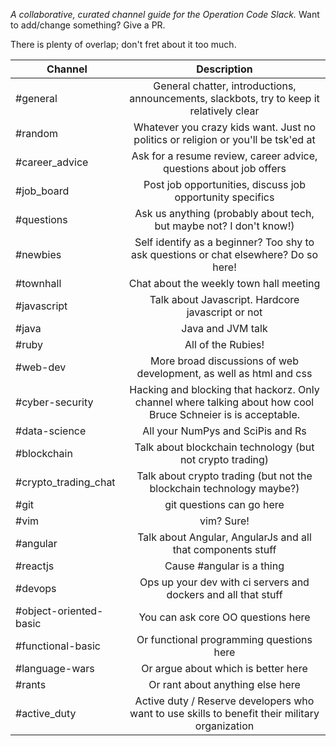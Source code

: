 *A collaborative, curated channel guide for the Operation Code Slack.* Want to add/change something? Give a PR.

There is plenty of overlap; don't fret about it too much.

| Channel | Description | 
| --------- |:--------------:|
| #general | General chatter, introductions, announcements, slackbots, try to keep it relatively clear | 
| #random | Whatever you crazy kids want. Just no politics or religion or you'll be tsk'ed at |
| #career_advice | Ask for a resume review, career advice, questions about job offers |
| #job_board | Post job opportunities, discuss job opportunity specifics |
| #questions | Ask us anything (probably about tech, but maybe not? I don't know!) |
| #newbies | Self identify as a beginner? Too shy to ask questions or chat elsewhere? Do so here! |
| #townhall | Chat about the weekly town hall meeting || #dotnet | Talk about .net development |
| #javascript | Talk about Javascript. Hardcore javascript or not |
| #java | Java and JVM talk |
| #ruby | All of the Rubies! |
| #web-dev | More broad discussions of web development, as well as html and css |
| #cyber-security | Hacking and blocking that hackorz. Only channel where talking about how cool Bruce Schneier is is acceptable. |
| #data-science | All your NumPys and SciPis and Rs |
| #blockchain | Talk about blockchain technology (but not crypto trading) |
| #crypto_trading_chat | Talk about crypto trading (but not the blockchain technology maybe?) |
| #git | git questions can go here |
| #vim | vim? Sure! |
| #angular | Talk about Angular, AngularJs and all that components stuff |
| #reactjs | Cause #angular is a thing |
| #devops | Ops up your dev with ci servers and dockers and all that stuff |
| #object-oriented-basic | You can ask core OO questions here |
| #functional-basic | Or functional programming questions here |
| #language-wars | Or argue about which is better here |
| #rants | Or rant about anything else here |
| #active_duty | Active duty / Reserve developers who want to use skills to benefit their military organization |
